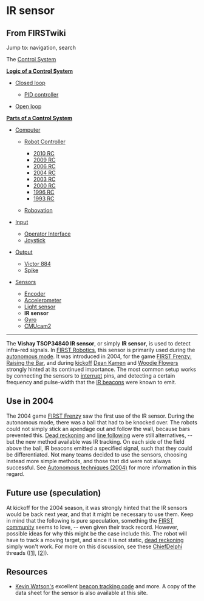 # IR sensor

## From FIRSTwiki

Jump to: navigation, search

The [Control System](control-system)

**[Logic of a Control System](Logic_of_a_control_system "Logic of a control system")**

- [Closed loop](closed-loop)

  - [PID controller](PID_controller "PID controller")

- [Open loop](open-loop)

**[Parts of a Control System](Parts_of_a_control_system "Parts of a control system")**

- [Computer](Computer "Computer")

  - [Robot Controller](robot-controller)

    - [2010 RC](Robot_Controller_%282010%29 "Robot Controller \(2010\)")
    - [2009 RC](Robot_Controller_%282009%29 "Robot Controller \(2009\)")
    - [2006 RC](Robot_Controller_%282006%29 "Robot Controller \(2006\)")
    - [2004 RC](Robot_Controller_%282004%29 "Robot Controller \(2004\)")
    - [2003 RC](Robot_Controller_%282003%29 "Robot Controller \(2003\)")
    - [2000 RC](Robot_Controller_%282000%29 "Robot Controller \(2000\)")
    - [1996 RC](/index.php?title=Robot_Controller_%281996%29&action=edit "Robot Controller \(1996\)")
    - [1993 RC](/index.php?title=Robot_Controller_%281993%29&action=edit "Robot Controller \(1993\)")

  - [Robovation](robovation)

- [Input](input)

  - [Operator Interface](operator-interface)
  - [Joystick](joystick)

- [Output](output)

  - [Victor 884](victor-884)
  - [Spike](spike-relay)

- [Sensors](sensor)

  - [Encoder](encoder)
  - [Accelerometer](accelerometer)
  - [Light sensor](/index.php?title=Light_sensor&action=edit "Light sensor")
  - **IR sensor**
  - [Gyro](gyro)
  - [CMUcam2](CMUcam2 "CMUcam2")

--------------------------------------------------------------------------------

The **Vishay TSOP34840 IR sensor**, or simply **IR sensor**, is used to detect infra-red signals. In [FIRST Robotics](first), this sensor is primarily used during the [autonomous mode](autonomous-mode). It was introduced in 2004, for the game [FIRST Frenzy: Raising the Bar](FIRST_Frenzy:_Raising_the_Bar "FIRST Frenzy:
Raising the Bar"), and during [kickoff](kickoff) [Dean Kamen](dean-kamen) and [Woodie Flowers](woodie-flowers) strongly hinted at its continued importance. The most common setup works by connecting the sensors to [interrupt](Interrupts "Interrupts") pins, and detecting a certain frequency and pulse-width that the [IR beacons](IR_beacon "IR
beacon") were known to emit.

## Use in 2004

The 2004 game [FIRST Frenzy](FIRST_Frenzy:_Raising_the_Bar "FIRST
Frenzy: Raising the Bar") saw the first use of the IR sensor. During the autonomous mode, there was a ball that had to be knocked over. The robots could not simply stick an apendage out and follow the wall, because bars prevented this. [Dead reckoning](dead-reckoning) and [line following](line-following) were still alternatives, -- but the new method available was IR tracking. On each side of the field above the ball, IR beacons emitted a specified signal, such that they could be differentiated. Not many teams decided to use the sensors, choosing instead more simple methods, and those that did were not always successful. See [Autonomous techniques (2004)](/index.php?title=Autonomous_techniques_%282004%29&action=edit "Autonomous techniques \(2004\)") for more information in this regard.

## Future use (speculation)

At kickoff for the 2004 season, it was strongly hinted that the IR sensors would be back next year, and that it might be necessary to use them. Keep in mind that the following is pure speculation, something the [FIRST community](first-community) seems to love, -- even given their track record. However, possible ideas for why this might be the case include this. The robot will have to track a moving target, and since it is not static, [dead reckoning](dead-reckoning) simply won't work. For more on this discussion, see these [ChiefDelphi](chiefdelphi) threads ([[1]](http://www.chiefdelphi.com/forums/showthread.php?t=28435 "http://www.chiefdelphi.com/forums/showthread.php?t=28435"), [[2]](http://www.chiefdelphi.com/forums/showthread.php?t=26774 "http://www.chiefdelphi.com/forums/showthread.php?t=26774")).

## Resources

- [Kevin Watson's](Kevin_Watson "Kevin Watson") excellent [beacon tracking code](http://kevin.org/frc/ "http://kevin.org/frc/") and more. A copy of the data sheet for the sensor is also available at this site.
